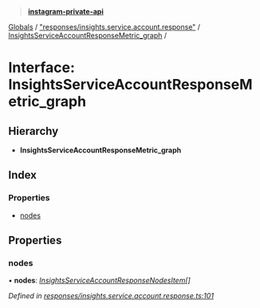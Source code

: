 > **[instagram-private-api](../README.md)**

[Globals](../README.md) / ["responses/insights.service.account.response"](../modules/_responses_insights_service_account_response_.md) / [InsightsServiceAccountResponseMetric_graph](_responses_insights_service_account_response_.insightsserviceaccountresponsemetric_graph.md) /

# Interface: InsightsServiceAccountResponseMetric_graph

## Hierarchy

* **InsightsServiceAccountResponseMetric_graph**

## Index

### Properties

* [nodes](_responses_insights_service_account_response_.insightsserviceaccountresponsemetric_graph.md#nodes)

## Properties

###  nodes

• **nodes**: *[InsightsServiceAccountResponseNodesItem](_responses_insights_service_account_response_.insightsserviceaccountresponsenodesitem.md)[]*

*Defined in [responses/insights.service.account.response.ts:101](https://github.com/dilame/instagram-private-api/blob/3e16058/src/responses/insights.service.account.response.ts#L101)*